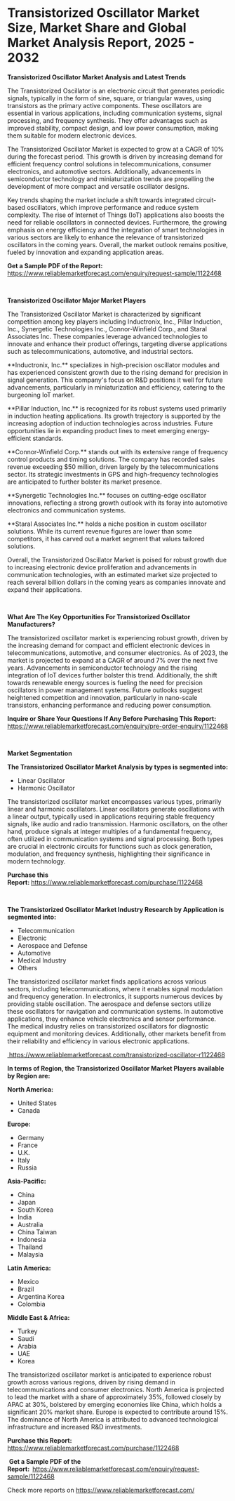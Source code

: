 <p><h1>Transistorized Oscillator Market Size, Market Share and Global Market Analysis Report, 2025 - 2032</h1></p><p><strong>Transistorized Oscillator Market Analysis and Latest Trends</strong></p>
<p><p>The Transistorized Oscillator is an electronic circuit that generates periodic signals, typically in the form of sine, square, or triangular waves, using transistors as the primary active components. These oscillators are essential in various applications, including communication systems, signal processing, and frequency synthesis. They offer advantages such as improved stability, compact design, and low power consumption, making them suitable for modern electronic devices.</p><p>The Transistorized Oscillator Market is expected to grow at a CAGR of 10% during the forecast period. This growth is driven by increasing demand for efficient frequency control solutions in telecommunications, consumer electronics, and automotive sectors. Additionally, advancements in semiconductor technology and miniaturization trends are propelling the development of more compact and versatile oscillator designs.</p><p>Key trends shaping the market include a shift towards integrated circuit-based oscillators, which improve performance and reduce system complexity. The rise of Internet of Things (IoT) applications also boosts the need for reliable oscillators in connected devices. Furthermore, the growing emphasis on energy efficiency and the integration of smart technologies in various sectors are likely to enhance the relevance of transistorized oscillators in the coming years. Overall, the market outlook remains positive, fueled by innovation and expanding application areas.</p></p>
<p><strong>Get a Sample PDF of the Report:&nbsp;</strong> <a href="https://www.reliablemarketforecast.com/enquiry/request-sample/1122468?utm_campaign=2949&utm_medium=2&utm_source=Github&utm_content=ia&utm_term=07042025&utm_id=transistorized-oscillator">https://www.reliablemarketforecast.com/enquiry/request-sample/1122468</a></p>
<p>&nbsp;</p>
<p><strong>Transistorized Oscillator Major Market Players</strong></p>
<p><p>The Transistorized Oscillator Market is characterized by significant competition among key players including Inductronix, Inc., Pillar Induction, Inc., Synergetic Technologies Inc., Connor-Winfield Corp., and Staral Associates Inc. These companies leverage advanced technologies to innovate and enhance their product offerings, targeting diverse applications such as telecommunications, automotive, and industrial sectors.</p><p>**Inductronix, Inc.** specializes in high-precision oscillator modules and has experienced consistent growth due to the rising demand for precision in signal generation. This company's focus on R&D positions it well for future advancements, particularly in miniaturization and efficiency, catering to the burgeoning IoT market.</p><p>**Pillar Induction, Inc.** is recognized for its robust systems used primarily in induction heating applications. Its growth trajectory is supported by the increasing adoption of induction technologies across industries. Future opportunities lie in expanding product lines to meet emerging energy-efficient standards.</p><p>**Connor-Winfield Corp.** stands out with its extensive range of frequency control products and timing solutions. The company has recorded sales revenue exceeding $50 million, driven largely by the telecommunications sector. Its strategic investments in GPS and high-frequency technologies are anticipated to further bolster its market presence.</p><p>**Synergetic Technologies Inc.** focuses on cutting-edge oscillator innovations, reflecting a strong growth outlook with its foray into automotive electronics and communication systems. </p><p>**Staral Associates Inc.** holds a niche position in custom oscillator solutions. While its current revenue figures are lower than some competitors, it has carved out a market segment that values tailored solutions.</p><p>Overall, the Transistorized Oscillator Market is poised for robust growth due to increasing electronic device proliferation and advancements in communication technologies, with an estimated market size projected to reach several billion dollars in the coming years as companies innovate and expand their applications.</p></p>
<p>&nbsp;</p>
<p><strong>What Are The Key Opportunities For Transistorized Oscillator Manufacturers?</strong></p>
<p><p>The transistorized oscillator market is experiencing robust growth, driven by the increasing demand for compact and efficient electronic devices in telecommunications, automotive, and consumer electronics. As of 2023, the market is projected to expand at a CAGR of around 7% over the next five years. Advancements in semiconductor technology and the rising integration of IoT devices further bolster this trend. Additionally, the shift towards renewable energy sources is fueling the need for precision oscillators in power management systems. Future outlooks suggest heightened competition and innovation, particularly in nano-scale transistors, enhancing performance and reducing power consumption.</p></p>
<p><strong>Inquire or Share Your Questions If Any Before Purchasing This Report:</strong> <a href="https://www.reliablemarketforecast.com/enquiry/pre-order-enquiry/1122468?utm_campaign=2949&utm_medium=2&utm_source=Github&utm_content=ia&utm_term=07042025&utm_id=transistorized-oscillator">https://www.reliablemarketforecast.com/enquiry/pre-order-enquiry/1122468</a></p>
<p>&nbsp;</p>
<p><strong>Market Segmentation</strong></p>
<p><strong>The Transistorized Oscillator Market Analysis by types is segmented into:</strong></p>
<p><ul><li>Linear Oscillator</li><li>Harmonic Oscillator</li></ul></p>
<p><p>The transistorized oscillator market encompasses various types, primarily linear and harmonic oscillators. Linear oscillators generate oscillations with a linear output, typically used in applications requiring stable frequency signals, like audio and radio transmission. Harmonic oscillators, on the other hand, produce signals at integer multiples of a fundamental frequency, often utilized in communication systems and signal processing. Both types are crucial in electronic circuits for functions such as clock generation, modulation, and frequency synthesis, highlighting their significance in modern technology.</p></p>
<p><strong>Purchase this Report:&nbsp;</strong><a href="https://www.reliablemarketforecast.com/purchase/1122468?utm_campaign=2949&utm_medium=2&utm_source=Github&utm_content=ia&utm_term=07042025&utm_id=transistorized-oscillator">https://www.reliablemarketforecast.com/purchase/1122468</a></p>
<p>&nbsp;</p>
<p><strong>The Transistorized Oscillator Market Industry Research by Application is segmented into:</strong></p>
<p><ul><li>Telecommunication</li><li>Electronic</li><li>Aerospace and Defense</li><li>Automotive</li><li>Medical Industry</li><li>Others</li></ul></p>
<p><p>The transistorized oscillator market finds applications across various sectors, including telecommunications, where it enables signal modulation and frequency generation. In electronics, it supports numerous devices by providing stable oscillation. The aerospace and defense sectors utilize these oscillators for navigation and communication systems. In automotive applications, they enhance vehicle electronics and sensor performance. The medical industry relies on transistorized oscillators for diagnostic equipment and monitoring devices. Additionally, other markets benefit from their reliability and efficiency in various electronic applications.</p></p>
<p><a href="https://www.reliablemarketforecast.com/transistorized-oscillator-r1122468?utm_campaign=2949&utm_medium=2&utm_source=Github&utm_content=ia&utm_term=07042025&utm_id=transistorized-oscillator">&nbsp;https://www.reliablemarketforecast.com/transistorized-oscillator-r1122468</a></p>
<p><strong>In terms of Region, the Transistorized Oscillator Market Players available by Region are:</strong></p>
<p>
    <p> <strong> North America: </strong>
        <ul>
            <li>United States</li>
            <li>Canada</li>
        </ul>
        </p> 
    <p> <strong> Europe: </strong>
        <ul>
            <li>Germany</li>
            <li>France</li>
            <li>U.K.</li>
            <li>Italy</li>
            <li>Russia</li>
        </ul>
        </p> 
    <p> <strong> Asia-Pacific: </strong>
        <ul>
            <li>China</li>
            <li>Japan</li>
            <li>South Korea</li>
            <li>India</li>
            <li>Australia</li>
            <li>China Taiwan</li>
            <li>Indonesia</li>
            <li>Thailand</li>
            <li>Malaysia</li>
        </ul>
        </p> 
    <p> <strong> Latin America: </strong>
        <ul>
            <li>Mexico</li>
            <li>Brazil</li>
            <li>Argentina Korea</li>
            <li>Colombia</li>
        </ul>
        </p> 
    <p> <strong> Middle East & Africa: </strong>
        <ul>
            <li>Turkey</li>
            <li>Saudi</li>
            <li>Arabia</li>
            <li>UAE</li>
            <li>Korea</li>
        </ul>
    </p>
    </p>
<p><p>The transistorized oscillator market is anticipated to experience robust growth across various regions, driven by rising demand in telecommunications and consumer electronics. North America is projected to lead the market with a share of approximately 35%, followed closely by APAC at 30%, bolstered by emerging economies like China, which holds a significant 20% market share. Europe is expected to contribute around 15%. The dominance of North America is attributed to advanced technological infrastructure and increased R&D investments.</p></p>
<p><strong>Purchase this Report: </strong><a href="https://www.reliablemarketforecast.com/purchase/1122468?utm_campaign=2949&utm_medium=2&utm_source=Github&utm_content=ia&utm_term=07042025&utm_id=transistorized-oscillator">https://www.reliablemarketforecast.com/purchase/1122468</a></p>
<p>&nbsp;<strong>Get a Sample PDF of the Report:&nbsp;&nbsp;</strong><a href="https://www.reliablemarketforecast.com/enquiry/request-sample/1122468?utm_campaign=2949&utm_medium=2&utm_source=Github&utm_content=ia&utm_term=07042025&utm_id=transistorized-oscillator">https://www.reliablemarketforecast.com/enquiry/request-sample/1122468</a></p>
<p><strong></strong></p>
<p>Check more reports on <a href="https://www.reliablemarketforecast.com/?utm_campaign=2949&utm_medium=2&utm_source=Github&utm_content=ia&utm_term=07042025&utm_id=transistorized-oscillator">https://www.reliablemarketforecast.com/</a></p>